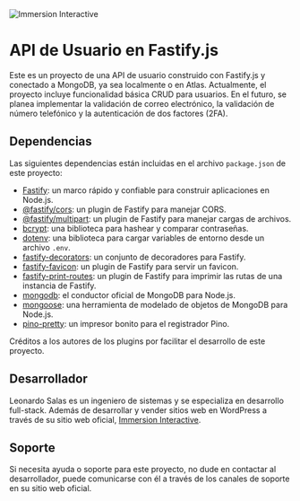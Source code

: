 <img src="https://immersioninteractive.com/wp-content/uploads/2022/03/immersion-interactive-logo-fullmdpi.png" alt="Immersion Interactive">

# API de Usuario en Fastify.js
Este es un proyecto de una API de usuario construido con Fastify.js y conectado a MongoDB, ya sea localmente o en Atlas. Actualmente, el proyecto incluye funcionalidad básica CRUD para usuarios. En el futuro, se planea implementar la validación de correo electrónico, la validación de número telefónico y la autenticación de dos factores (2FA).

## Dependencias
Las siguientes dependencias están incluidas en el archivo `package.json` de este proyecto:

- [Fastify](https://github.com/fastify/fastify): un marco rápido y confiable para construir aplicaciones en Node.js.
- [@fastify/cors](https://github.com/fastify/fastify-cors): un plugin de Fastify para manejar CORS.
- [@fastify/multipart](https://github.com/fastify/fastify-multipart): un plugin de Fastify para manejar cargas de archivos.
- [bcrypt](https://github.com/kelektiv/node.bcrypt.js): una biblioteca para hashear y comparar contraseñas.
- [dotenv](https://github.com/motdotla/dotenv): una biblioteca para cargar variables de entorno desde un archivo `.env`.
- [fastify-decorators](https://github.com/fastify/fastify-decorators): un conjunto de decoradores para Fastify.
- [fastify-favicon](https://github.com/fastify/fastify-favicon): un plugin de Fastify para servir un favicon.
- [fastify-print-routes](https://github.com/fastify/fastify-print-routes): un plugin de Fastify para imprimir las rutas de una instancia de Fastify.
- [mongodb](https://github.com/mongodb/mongo-csharp-driver): el conductor oficial de MongoDB para Node.js.
- [mongoose](https://github.com/Automattic/mongoose): una herramienta de modelado de objetos de MongoDB para Node.js.
- [pino-pretty](https://github.com/pinojs/pino-pretty): un impresor bonito para el registrador Pino.


Créditos a los autores de los plugins por facilitar el desarrollo de este proyecto.

## Desarrollador
Leonardo Salas es un ingeniero de sistemas y se especializa en desarrollo full-stack. Además de desarrollar y vender sitios web en WordPress a través de su sitio web oficial, [Immersion Interactive](https://immersioninteractive.com/).

## Soporte
Si necesita ayuda o soporte para este proyecto, no dude en contactar al desarrollador, puede comunicarse con él a través de los canales de soporte en su sitio web oficial.
